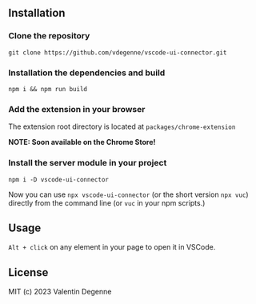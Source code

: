 ## Installation

### Clone the repository

```
git clone https://github.com/vdegenne/vscode-ui-connector.git
```

### Installation the dependencies and build

```
npm i && npm run build
```

### Add the extension in your browser

The extension root directory is located at `packages/chrome-extension`

**NOTE: Soon available on the Chrome Store!**

### Install the server module in your project

```
npm i -D vscode-ui-connector
```

Now you can use `npx vscode-ui-connector` (or the short version `npx vuc`) directly from the command line (or `vuc` in your npm scripts.)

## Usage

`Alt + click` on any element in your page to open it in VSCode.

## License

MIT (c) 2023 Valentin Degenne
